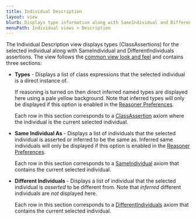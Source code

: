 ```yaml
---
title: Individual Description
layout: view
blurb: Displays type information along with SameIndividual and DifferentIndividuals information for the selected individuals
menuPath: Individual views > Description
---
```

The Individual Description view displays types (ClassAssertions) for the selected individual along with SameIndividual and DifferentIndividuals assertions.  The view follows the [common view look and feel]({{site.baseurl}}/view-look-and-feel) and contains three sections:

* **Types** - Displays a list of class expressions that the selected individual is a direct instance of.  

  If reasoning is turned on then direct inferred named types are displayed here using a pale yellow background. Note that inferred types will only be displayed if this option is enabled in the [Reasoner Preferences]({{site.baseurl}}/preferences/reasoner).  

  Each row in this section corresponds to a [ClassAssertion](http://www.w3.org/TR/owl2-syntax/#Class_Assertions) axiom where the individual is the current selected individual.
* **Same Individual As** - Displays a list of individuals that the selected individual is asserted or inferred to be the same as.  Inferred same individuals will only be displayed if this option is enabled in the [Reasoner Preferences]({{site.baseurl}}/preferences/reasoner).

  Each row in this section corresponds to a [SameIndividual](http://www.w3.org/TR/owl2-syntax/#Individual_Equality) axiom that contains the current selected individual.
* **Different Individuals** - Displays a list of individual that the selected individual is *asserted* to be different from.  Note that *inferred* different individuals are *not* displayed here.

  Each row in this section corresponds to a [DifferentIndividuals](http://www.w3.org/TR/owl2-syntax/#Individual_Inequality) axiom that contains the current selected individual.
